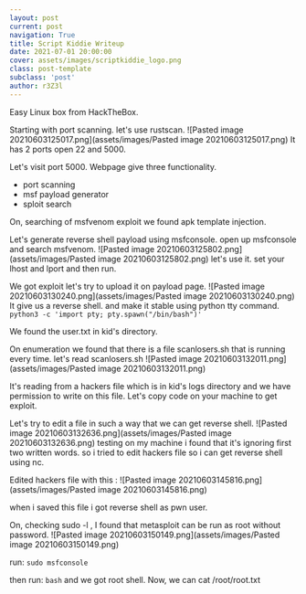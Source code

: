 ```yaml
---
layout: post
current: post
navigation: True
title: Script Kiddie Writeup
date: 2021-07-01 20:00:00
cover: assets/images/scriptkiddie_logo.png
class: post-template
subclass: 'post'
author: r3Z3l
---
```


Easy Linux box from HackTheBox.

Starting with port scanning.
let's use rustscan.
![Pasted image 20210603125017.png](assets/images/Pasted image 20210603125017.png)
It has 2 ports open 22 and 5000.

Let's visit port 5000.
Webpage give three functionality.
- port scanning
- msf payload generator
- sploit search

On, searching of msfvenom exploit we found apk template injection.

Let's generate reverse shell payload using msfconsole.
open up msfconsole and search msfvenom.
![Pasted image 20210603125802.png](assets/images/Pasted image 20210603125802.png)
let's use it.
set your lhost and lport and then run.

We got exploit let's try to upload it on payload page.
![Pasted image 20210603130240.png](assets/images/Pasted image 20210603130240.png)
It give us a reverse shell.
and make it stable using python tty command.
```python3 -c 'import pty; pty.spawn("/bin/bash")'```


We found the user.txt in kid's directory.

On enumeration we found that there is a file scanlosers.sh that is running every time.
let's read scanlosers.sh
![Pasted image 20210603132011.png](assets/images/Pasted image 20210603132011.png)

It's reading from a hackers file which is in kid's logs directory and we have permission to write on this file.
Let's copy code on your machine to get exploit.

Let's try to edit a file in such a way that we can get reverse shell.
![Pasted image 20210603132636.png](assets/images/Pasted image 20210603132636.png)
testing on my machine i found that it's ignoring first two written words.
so i tried to edit hackers file so i can get reverse shell using nc.


Edited hackers file with this :
![Pasted image 20210603145816.png](assets/images/Pasted image 20210603145816.png)

when i saved this file i got reverse shell as pwn user.

On, checking sudo -l , I found that metasploit can be run as root without password.
![Pasted image 20210603150149.png](assets/images/Pasted image 20210603150149.png)

run:
```sudo msfconsole```

then run:
```bash```
and we got root shell.
Now, we can cat /root/root.txt
